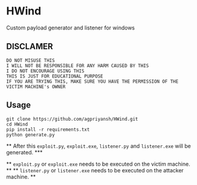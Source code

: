 # HWind
Custom payload generator and listener for windows

## DISCLAMER 
```
DO NOT MISUSE THIS
I WILL NOT BE RESPONSIBLE FOR ANY HARM CAUSED BY THIS
I DO NOT ENCOURAGE USING THIS
THIS IS JUST FOR EDUCATIONAL PURPOSE
IF YOU ARE TRYING THIS, MAKE SURE YOU HAVE THE PERMISSION OF THE VICTIM MACHINE's OWNER
```

## Usage
```
git clone https://github.com/agpriyansh/HWind.git
cd HWind
pip install -r requirements.txt
python generate.py
```
** After this `exploit.py`, `exploit.exe`, `listener.py` and `listener.exe` will be generated. ***

** `exploit.py` or `exploit.exe` needs to be executed on the victim machine. **
** `listener.py` or `listener.exe` needs to be executed on the attacker machine. **
